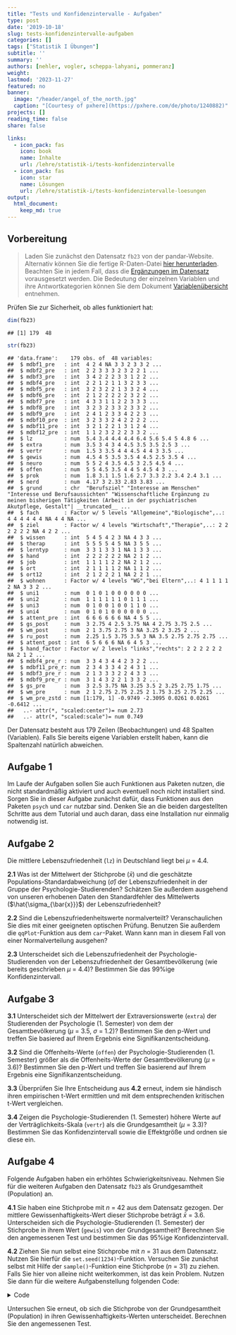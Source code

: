 ```yaml
---
title: "Tests und Konfidenzintervalle - Aufgaben" 
type: post
date: '2019-10-18' 
slug: tests-konfidenzintervalle-aufgaben 
categories: [] 
tags: ["Statistik I Übungen"] 
subtitle: ''
summary: '' 
authors: [nehler, vogler, scheppa-lahyani, pommeranz] 
weight: 
lastmod: '2023-11-27'
featured: no
banner:
  image: "/header/angel_of_the_north.jpg"
  caption: "[Courtesy of pxhere](https://pxhere.com/de/photo/1240882)"
projects: []
reading_time: false
share: false

links:
  - icon_pack: fas
    icon: book
    name: Inhalte
    url: /lehre/statistik-i/tests-konfidenzintervalle 
  - icon_pack: fas
    icon: star
    name: Lösungen
    url: /lehre/statistik-i/tests-konfidenzintervalle-loesungen
output:
  html_document:
    keep_md: true
---
```





## Vorbereitung 



> Laden Sie zunächst den Datensatz `fb23` von der pandar-Website. Alternativ können Sie die fertige R-Daten-Datei [<i class="fas fa-download"></i> hier herunterladen](/daten/fb23.rda). Beachten Sie in jedem Fall, dass die [Ergänzungen im Datensatz](/lehre/statistik-i/tests-und-konfidenzintervalle/#prep) vorausgesetzt werden. Die Bedeutung der einzelnen Variablen und ihre Antwortkategorien können Sie dem Dokument [Variablenübersicht](/lehre/statistik-i/variablen.pdf) entnehmen.

Prüfen Sie zur Sicherheit, ob alles funktioniert hat: 


```r
dim(fb23)
```

```
## [1] 179  48
```

```r
str(fb23)
```

```
## 'data.frame':	179 obs. of  48 variables:
##  $ mdbf1_pre   : int  4 2 4 NA 3 3 2 3 3 2 ...
##  $ mdbf2_pre   : int  2 2 3 3 3 2 3 2 2 1 ...
##  $ mdbf3_pre   : int  3 4 2 2 2 3 3 1 2 2 ...
##  $ mdbf4_pre   : int  2 2 1 2 1 1 3 2 3 3 ...
##  $ mdbf5_pre   : int  3 2 3 2 2 1 3 3 2 4 ...
##  $ mdbf6_pre   : int  2 1 2 2 2 2 2 3 2 2 ...
##  $ mdbf7_pre   : int  4 3 3 1 1 2 2 3 3 3 ...
##  $ mdbf8_pre   : int  3 2 3 2 3 3 2 3 3 2 ...
##  $ mdbf9_pre   : int  2 4 1 2 3 3 4 2 2 3 ...
##  $ mdbf10_pre  : int  3 2 3 3 2 4 2 2 2 2 ...
##  $ mdbf11_pre  : int  3 2 1 2 2 1 3 1 2 4 ...
##  $ mdbf12_pre  : int  1 1 2 3 2 2 2 3 3 2 ...
##  $ lz          : num  5.4 3.4 4.4 4.4 6.4 5.6 5.4 5 4.8 6 ...
##  $ extra       : num  3.5 3 4 3 4 4.5 3.5 3.5 2.5 3 ...
##  $ vertr       : num  1.5 3 3.5 4 4 4.5 4 4 3 3.5 ...
##  $ gewis       : num  4.5 4 5 3.5 3.5 4 4.5 2.5 3.5 4 ...
##  $ neuro       : num  5 5 2 4 3.5 4.5 3 2.5 4.5 4 ...
##  $ offen       : num  5 5 4.5 3.5 4 4 5 4.5 4 3 ...
##  $ prok        : num  1.8 3.1 1.5 1.6 2.7 3.3 2.2 3.4 2.4 3.1 ...
##  $ nerd        : num  4.17 3 2.33 2.83 3.83 ...
##  $ grund       : chr  "Berufsziel" "Interesse am Menschen" "Interesse und Berufsaussichten" "Wissenschaftliche Ergänzung zu meinen bisherigen Tätigkeiten (Arbeit in der psychiatrischen Akutpflege, Gestalt"| __truncated__ ...
##  $ fach        : Factor w/ 5 levels "Allgemeine","Biologische",..: 4 4 4 4 4 4 NA 4 4 NA ...
##  $ ziel        : Factor w/ 4 levels "Wirtschaft","Therapie",..: 2 2 2 2 2 2 NA 4 2 2 ...
##  $ wissen      : int  5 4 5 4 2 3 NA 4 3 3 ...
##  $ therap      : int  5 5 5 5 4 5 NA 3 5 5 ...
##  $ lerntyp     : num  3 3 1 3 3 1 NA 1 3 3 ...
##  $ hand        : int  2 2 2 2 2 2 NA 2 1 2 ...
##  $ job         : int  1 1 1 1 2 2 NA 2 1 2 ...
##  $ ort         : int  2 1 1 1 1 2 NA 1 1 2 ...
##  $ ort12       : int  2 1 2 2 2 1 NA 2 2 1 ...
##  $ wohnen      : Factor w/ 4 levels "WG","bei Eltern",..: 4 1 1 1 1 2 NA 3 3 2 ...
##  $ uni1        : num  0 1 0 1 0 0 0 0 0 0 ...
##  $ uni2        : num  1 1 1 1 1 1 0 1 1 1 ...
##  $ uni3        : num  0 1 0 0 1 0 0 1 1 0 ...
##  $ uni4        : num  0 1 0 1 0 0 0 0 0 0 ...
##  $ attent_pre  : int  6 6 6 6 6 6 NA 4 5 5 ...
##  $ gs_post     : num  3 2.75 4 2.5 3.75 NA 4 2.75 3.75 2.5 ...
##  $ wm_post     : num  2 1 3.75 2.75 3 NA 3.25 2 3.25 2 ...
##  $ ru_post     : num  2.25 1.5 3.75 3.5 3 NA 3.5 2.75 2.75 2.75 ...
##  $ attent_post : int  6 5 6 6 6 NA 6 4 5 3 ...
##  $ hand_factor : Factor w/ 2 levels "links","rechts": 2 2 2 2 2 2 NA 2 1 2 ...
##  $ mdbf4_pre_r : num  3 3 4 3 4 4 2 3 2 2 ...
##  $ mdbf11_pre_r: num  2 3 4 3 3 4 2 4 3 1 ...
##  $ mdbf3_pre_r : num  2 1 3 3 3 2 2 4 3 3 ...
##  $ mdbf9_pre_r : num  3 1 4 3 2 2 1 3 3 2 ...
##  $ gs_pre      : num  3 2.5 3.75 NA 3.25 3.5 2 3.25 2.75 1.75 ...
##  $ wm_pre      : num  2 1 2.75 2.75 2.25 2 1.75 3.25 2.75 2.25 ...
##  $ wm_pre_zstd : num [1:179, 1] -0.9749 -2.3095 0.0261 0.0261 -0.6412 ...
##   ..- attr(*, "scaled:center")= num 2.73
##   ..- attr(*, "scaled:scale")= num 0.749
```

Der Datensatz besteht aus 179 Zeilen (Beobachtungen) und 48 Spalten (Variablen). Falls Sie bereits eigene Variablen erstellt haben, kann die Spaltenzahl natürlich abweichen.


## Aufgabe 1

Im Laufe der Aufgaben sollen Sie auch Funktionen aus Paketen nutzen, die nicht standardmäßig aktiviert und auch eventuell noch nicht installiert sind. Sorgen Sie in dieser Aufgabe zunächst dafür, dass Funktionen aus den Paketen `psych` und `car` nutzbar sind. Denken Sie an die beiden dargestellten Schritte aus dem Tutorial und auch daran, dass eine Installation nur einmalig notwendig ist. 

## Aufgabe 2

Die mittlere Lebenszufriedenheit (`lz`) in Deutschland liegt bei $\mu$ = 4.4.

**2.1** Was ist der Mittelwert der Stichprobe ($\bar{x}$) und die geschätzte Populations-Standardabweichung ($\hat\sigma$) der Lebenszufriedenheit in der Gruppe der Psychologie-Studierenden? Schätzen Sie außerdem ausgehend von unseren erhobenen Daten den Standardfehler des Mittelwerts ($\hat{\sigma_{\bar{x}}}$) der Lebenszufriedenheit?

**2.2** Sind die Lebenszufriedenheitswerte normalverteilt? Veranschaulichen Sie dies mit einer geeigneten optischen Prüfung. Benutzen Sie außerdem die `qqPlot`-Funktion aus dem `car`-Paket. Wann kann man in diesem Fall von einer Normalverteilung ausgehen?

**2.3** Unterscheidet sich die Lebenszufriedenheit der Psychologie-Studierenden von der Lebenszufriedenheit der Gesamtbevölkerung (wie bereits geschrieben $\mu$ = 4.4)? Bestimmen Sie das 99%ige Konfidenzintervall.


## Aufgabe 3

**3.1** Unterscheidet sich der Mittelwert der Extraversionswerte (`extra`) der Studierenden der Psychologie (1. Semester) von dem der Gesamtbevölkerung ($\mu$ = 3.5, $\sigma$ = 1.2)? Bestimmen Sie den p-Wert und treffen Sie basiered auf Ihrem Ergebnis eine Signifikanzentscheidung.

**3.2** Sind die Offenheits-Werte (`offen`) der Psychologie-Studierenden (1. Semester) größer als die Offenheits-Werte der Gesamtbevölkerung ($\mu$ = 3.6)? Bestimmen Sie den p-Wert und treffen Sie basierend auf Ihrem Ergebnis eine Signifikanzentscheidung.

**3.3** Überprüfen Sie Ihre Entscheidung aus **4.2** erneut, indem sie händisch ihren empirischen t-Wert ermittlen und mit dem entsprechenden kritischen t-Wert vergleichen.

**3.4** Zeigen die Psychologie-Studierenden (1. Semester) höhere Werte auf der Verträglichkeits-Skala (`vertr`) als die Grundgesamtheit ($\mu$ = 3.3)? Bestimmen Sie das Konfidenzintervall sowie die Effektgröße und ordnen sie diese ein.


## Aufgabe 4

Folgende Aufgaben haben ein erhöhtes Schwierigkeitsniveau.
Nehmen Sie für die weiteren Aufgaben den Datensatz `fb23` als Grundgesamtheit (Population) an.

**4.1** Sie haben eine Stichprobe mit $n$ = 42 aus dem Datensatz gezogen. Der mittlere Gewissenhaftigkeits-Wert dieser Stichprobe beträgt $\bar{x}$ = 3.6. Unterscheiden sich die Psychologie-Studierenden (1. Semester) der Stichprobe in ihrem Wert (`gewis`) von der Grundgesamtheit?
Berechnen Sie den angemessenen Test und bestimmen Sie das 95%ige Konfidenzintervall.

**4.2** Ziehen Sie nun selbst eine Stichprobe mit $n$ = 31 aus dem Datensatz. Nutzen Sie hierfür die `set.seed(1234)`-Funktion. Versuchen Sie zunächst selbst mit Hilfe der `sample()`-Funktion eine Stichprobe ($n$ = 31) zu ziehen. Falls Sie hier von alleine nicht weiterkommen, ist das kein Problem. Nutzen Sie dann für die weitere Aufgabenstellung folgenden Code:

<details><summary>Code</summary>


```r
set.seed(1234) #erlaubt Reproduzierbarkeit
fb23_sample <- fb23[sample(nrow(fb23), size = 31), ] #zieht eine Stichprobe mit n = 31

anyNA(fb23$gewis) #keine NA's vorhanden
```

```
## [1] FALSE
```

```r
mean_gewis_pop <- mean(fb23$gewis) #Mittelwert der Population

sd_gewis_pop <- sd(fb23$gewis) * sqrt((nrow(fb23) - 1) / nrow(fb23)) #empirische Standardabweichung der Population

se_gewis <- sd_gewis_pop / sqrt(nrow(fb23)) #Standardfehler

mean_gewis_smpl2 <- mean(fb23_sample$gewis) #Mittelwert der Stichprobe

z_gewis2 <- (mean_gewis_smpl2 - mean_gewis_pop) / se_gewis #empirischer z-Wert

z_krit <- qnorm(1 - 0.05/2) #kritischer z-Wert, zweiseitig

abs(z_gewis2) > z_krit #signifikant
```

```
## [1] TRUE
```

```r
2 * pnorm(z_gewis2) #p < .05, signifikant
```

```
## [1] 0.02563394
```

</details>

Untersuchen Sie erneut, ob sich die Stichprobe von der Grundgesamtheit (Population) in ihren Gewissenhaftigkeits-Werten unterscheidet. Berechnen Sie den angemessenen Test.
